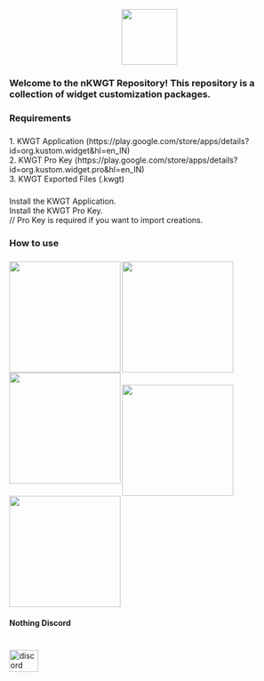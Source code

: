 <div align="center">
  <img height="100" src="https://github.com/avnishkt2783/nKWGT/raw/main/files/logoland.png?raw=true"  />
</div>

###

<h3 align="left">Welcome to the nKWGT Repository! This repository is a collection of widget customization packages.</h3>

###

<h3 align="left">Requirements</h3>

###

<p align="left">1. KWGT Application (https://play.google.com/store/apps/details?id=org.kustom.widget&hl=en_IN)<br>2. KWGT Pro Key (https://play.google.com/store/apps/details?id=org.kustom.widget.pro&hl=en_IN)<br>3. KWGT Exported Files (.kwgt)</p>

###

<p align="left">Install the KWGT Application.<br>  Install the KWGT Pro Key.<br>  // Pro Key is required if you want to import creations.</p>

###

<h3 align="left">How to use</h3>

###

<img align="left" height="200" src="https://github.com/avnishkt2783/nKWGT/blob/main/files/eg3.jpg?raw=true"  />

###

<img align="left" height="200" src="https://github.com/avnishkt2783/nKWGT/blob/main/files/eg2.jpg?raw=true"  />

###

<br clear="both">

<img align="left" height="200" src="https://github.com/avnishkt2783/nKWGT/blob/main/files/eg4.jpg?raw=true"  />

###

<img align="left" height="200" src="https://github.com/avnishkt2783/nKWGT/blob/main/files/eg5.jpg?raw=true"  />

###

<img align="left" height="200" src="https://github.com/avnishkt2783/nKWGT/blob/main/files/eg1.jpg?raw=true"  />

###

<br clear="both">

<h4 align="left">Nothing Discord</h4>

###

<br clear="both">

<div align="left">
  <a href="https://discord.gg/nothingtech" target="_blank">
    <img src="https://raw.githubusercontent.com/maurodesouza/profile-readme-generator/master/src/assets/icons/social/discord/default.svg" width="52" height="40" alt="discord logo"  />
  </a>
</div>

###
